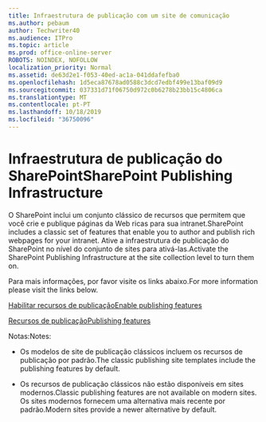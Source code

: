```yaml
---
title: Infraestrutura de publicação com um site de comunicação
ms.author: pebaum
author: Techwriter40
ms.audience: ITPro
ms.topic: article
ms.prod: office-online-server
ROBOTS: NOINDEX, NOFOLLOW
localization_priority: Normal
ms.assetid: de63d2e1-f053-40ed-ac1a-041ddafefba0
ms.openlocfilehash: 1d5eca87678ad0588c3dcd7edbf499e13baf09d9
ms.sourcegitcommit: 037331d71f06750d972c0b6278b23bb15c4806ca
ms.translationtype: MT
ms.contentlocale: pt-PT
ms.lasthandoff: 10/18/2019
ms.locfileid: "36750096"
---
```

# <a name="sharepoint-publishing-infrastructure"></a><span data-ttu-id="a55a3-102">Infraestrutura de publicação do SharePoint</span><span class="sxs-lookup"><span data-stu-id="a55a3-102">SharePoint Publishing Infrastructure</span></span>


<span data-ttu-id="a55a3-103">O SharePoint inclui um conjunto clássico de recursos que permitem que você crie e publique páginas da Web ricas para sua intranet.</span><span class="sxs-lookup"><span data-stu-id="a55a3-103">SharePoint includes a classic set of features that enable you to author and publish rich webpages for your intranet.</span></span> <span data-ttu-id="a55a3-104">Ative a infraestrutura de publicação do SharePoint no nível do conjunto de sites para ativá-las.</span><span class="sxs-lookup"><span data-stu-id="a55a3-104">Activate the SharePoint Publishing Infrastructure at the site collection level to turn them on.</span></span>

<span data-ttu-id="a55a3-105">Para mais informações, por favor visite os links abaixo.</span><span class="sxs-lookup"><span data-stu-id="a55a3-105">For more information please visit the links below.</span></span>

[<span data-ttu-id="a55a3-106">Habilitar recursos de publicação</span><span class="sxs-lookup"><span data-stu-id="a55a3-106">Enable publishing features</span></span>](https://support.office.com/article/Enable-publishing-features-479677A6-8B33-4AC7-907D-071C1C7E4518)

[<span data-ttu-id="a55a3-107">Recursos de publicação</span><span class="sxs-lookup"><span data-stu-id="a55a3-107">Publishing features</span></span>](https://support.office.com/article/Features-enabled-in-a-SharePoint-Online-publishing-site-3AB3810C-3C2C-4361-9D0E-0CBE666EA0B0?wt.mc_id=O365_Portal_MMaven#__toc336865553)

<span data-ttu-id="a55a3-108">Notas:</span><span class="sxs-lookup"><span data-stu-id="a55a3-108">Notes:</span></span>

- <span data-ttu-id="a55a3-109">Os modelos de site de publicação clássicos incluem os recursos de publicação por padrão.</span><span class="sxs-lookup"><span data-stu-id="a55a3-109">The classic publishing site templates include the publishing features by default.</span></span>

- <span data-ttu-id="a55a3-110">Os recursos de publicação clássicos não estão disponíveis em sites modernos.</span><span class="sxs-lookup"><span data-stu-id="a55a3-110">Classic publishing features are not available on modern sites.</span></span> <span data-ttu-id="a55a3-111">Os sites modernos fornecem uma alternativa mais recente por padrão.</span><span class="sxs-lookup"><span data-stu-id="a55a3-111">Modern sites provide a newer alternative by default.</span></span>

